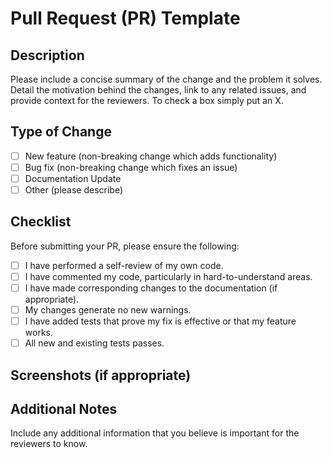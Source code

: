 # Pull Request (PR) Template

## Description
Please include a concise summary of the change and the problem it solves. Detail the motivation behind the changes, link to any related issues, and provide context for the reviewers.
To check a box simply put an X.

## Type of Change
- [ ] New feature (non-breaking change which adds functionality)
- [ ] Bug fix (non-breaking change which fixes an issue)
- [ ] Documentation Update
- [ ] Other (please describe)

## Checklist
Before submitting your PR, please ensure the following:
- [ ] I have performed a self-review of my own code.
- [ ] I have commented my code, particularly in hard-to-understand areas.
- [ ] I have made corresponding changes to the documentation (if appropriate).
- [ ] My changes generate no new warnings.
- [ ] I have added tests that prove my fix is effective or that my feature works.
- [ ] All new and existing tests passes.

## Screenshots (if appropriate)

## Additional Notes
Include any additional information that you believe is important for the reviewers to know.